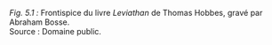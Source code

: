 *Fig. 5.1 :* Frontispice du livre *Leviathan* de Thomas Hobbes, gravé par Abraham Bosse.  
Source : Domaine public.